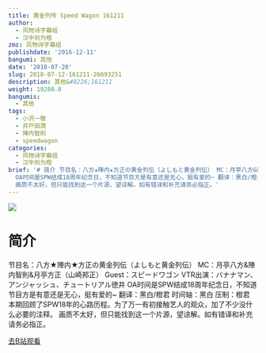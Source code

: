 ```yaml
---
title: 黄金列传 Speed Wagon 161211
author:
  - 风物诗字幕组
  - 汉中则为橙
zmz: 风物诗字幕组
publishdate: '2016-12-11'
bangumi: 其他
date: '2018-07-20'
slug: 2018-07-12-161211-26693251
description: 其他&#8226;161211
weight: 19280.0
bangumis:
  - 其他
tags:
  - 小沢一敬
  - 井戸田潤
  - 陣内智則
  - speedwagon
categories:
  - 风物诗字幕组
  - 汉中则为橙
brief: '# 简介 节目名：八方★陣内★方正の黄金列伝（よしもと黄金列伝） MC：月亭八方&陣内智則&月亭方正（山崎邦正） Guest：スピードワゴン VTR出演：バナナマン、アンジャッシュ、チュートリアル徳井
  OA时间是SPW结成18周年纪念日，不知道节目方是有意还是无心，挺有爱的~ 翻译：黑白/橙君 时间轴：黑白 压制：橙君 本期回顾了SPW18年的心路历程。为了万一有初接触艺人的观众，加了不少没什么必要的注释。
  画质不太好，但只能找到这一个片源，望谅解。如有错译和补充请务必指正。'
---
```

![](https://i.imgur.com/oLhuOG2.jpg)
# 简介  
节目名：八方★陣内★方正の黄金列伝（よしもと黄金列伝）
MC：月亭八方&陣内智則&月亭方正（山崎邦正）
Guest：スピードワゴン
VTR出演：バナナマン、アンジャッシュ、チュートリアル徳井
OA时间是SPW结成18周年纪念日，不知道节目方是有意还是无心，挺有爱的~
翻译：黑白/橙君 时间轴：黑白 压制：橙君
本期回顾了SPW18年的心路历程。为了万一有初接触艺人的观众，加了不少没什么必要的注释。
画质不太好，但只能找到这一个片源，望谅解。如有错译和补充请务必指正。  

[去B站观看](https://www.bilibili.com/video/av26693251/)
 
